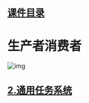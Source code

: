## [课件目录](https://github.com/jhq0113/yafr/blob/master/docs/index.md)

# 生产者消费者

![img](https://github.com/jhq0113/yafr/blob/master/docs/生产者消费者.png)

## [2.通用任务系统](https://github.com/jhq0113/yafr/blob/master/docs/task/2.通用任务系统.md)